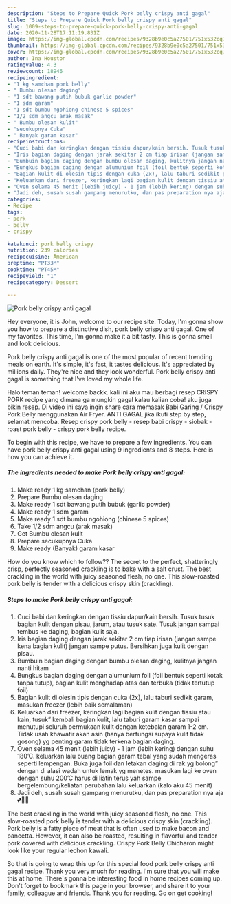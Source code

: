 ```yaml
---
description: "Steps to Prepare Quick Pork belly crispy anti gagal"
title: "Steps to Prepare Quick Pork belly crispy anti gagal"
slug: 1009-steps-to-prepare-quick-pork-belly-crispy-anti-gagal
date: 2020-11-28T17:11:19.831Z
image: https://img-global.cpcdn.com/recipes/9328b9e0c5a27501/751x532cq70/pork-belly-crispy-anti-gagal-foto-resep-utama.jpg
thumbnail: https://img-global.cpcdn.com/recipes/9328b9e0c5a27501/751x532cq70/pork-belly-crispy-anti-gagal-foto-resep-utama.jpg
cover: https://img-global.cpcdn.com/recipes/9328b9e0c5a27501/751x532cq70/pork-belly-crispy-anti-gagal-foto-resep-utama.jpg
author: Ina Houston
ratingvalue: 4.3
reviewcount: 18946
recipeingredient:
- "1 kg samchan pork belly"
- " Bumbu olesan daging"
- "1 sdt bawang putih bubuk garlic powder"
- "1 sdm garam"
- "1 sdt bumbu ngohiong chinese 5 spices"
- "1/2 sdm angcu arak masak"
- " Bumbu olesan kulit"
- "secukupnya Cuka"
- " Banyak garam kasar"
recipeinstructions:
- "Cuci babi dan keringkan dengan tissiu dapur/kain bersih. Tusuk tusuk bagian kulit dengan pisau, jarum, atau tusuk sate. Tusuk jangan sampai tembus ke daging, bagian kulit saja."
- "Iris bagian daging dengan jarak sekitar 2 cm tiap irisan (jangan sampe kena bagian kulit) jangan sampe putus. Bersihkan juga kulit dengan pisau."
- "Bumbuin bagian daging dengan bumbu olesan daging, kulitnya jangan nanti hitam"
- "Bungkus bagian daging dengan alumunium foil (foil bentuk seperti kotak tanpa tutup), bagian kulit menghadap atas dan terbuka (tidak tertutup foil)"
- "Bagian kulit di olesin tipis dengan cuka (2x), lalu taburi sedikit garam, masukan freezer (lebih baik semalaman)"
- "Keluarkan dari freezer, keringkan lagi bagian kulit dengan tissiu atau kain, tusuk” kembali bagian kulit, lalu taburi garam kasar sampai menutupi seluruh permukaan kulit dengan ketebalan garam 1-2 cm. Tidak usah khawatir akan asin (hanya berfungsi supaya kulit tidak gosong) yg penting garam tidak terkena bagian daging."
- "Oven selama 45 menit (lebih juicy) - 1 jam (lebih kering) dengan suhu 180’C. keluarkan lalu buang bagian garam tebal yang sudah mengeras seperti lempengan. Buka juga foil dan letakan daging di rak yg bolong” dengan di alasi wadah untuk lemak yg menetes. masukan lagi ke oven dengan suhu 200’C harus di liatin terus yah sampe bergelembung/keliatan perubahan lalu keluarkan (kalo aku 45 menit)"
- "Jadi deh, susah susah gampang menurutku, dan pas preparation nya aja 💕👌🏻"
categories:
- Recipe
tags:
- pork
- belly
- crispy

katakunci: pork belly crispy 
nutrition: 239 calories
recipecuisine: American
preptime: "PT33M"
cooktime: "PT45M"
recipeyield: "1"
recipecategory: Dessert

---
```



![Pork belly crispy anti gagal](https://img-global.cpcdn.com/recipes/9328b9e0c5a27501/751x532cq70/pork-belly-crispy-anti-gagal-foto-resep-utama.jpg)

Hey everyone, it is John, welcome to our recipe site. Today, I'm gonna show you how to prepare a distinctive dish, pork belly crispy anti gagal. One of my favorites. This time, I'm gonna make it a bit tasty. This is gonna smell and look delicious.

Pork belly crispy anti gagal is one of the most popular of recent trending meals on earth. It's simple, it's fast, it tastes delicious. It's appreciated by millions daily. They're nice and they look wonderful. Pork belly crispy anti gagal is something that I've loved my whole life.

Halo teman teman! welcome backk. kali ini aku mau berbagi resep CRISPY PORK recipe yang dimana ga mungkin gagal kalau kalian coba! aku juga bikin resep. Di video ini saya ingin share cara memasak Babi Garing / Crispy Pork Belly menggunakan Air Fryer. ANTI GAGAL jika ikuti step by step, selamat mencoba. Resep crispy pork belly - resep babi crispy - siobak - roast pork belly - crispy pork belly recipe.


To begin with this recipe, we have to prepare a few ingredients. You can have pork belly crispy anti gagal using 9 ingredients and 8 steps. Here is how you can achieve it.

<!--inarticleads1-->

##### The ingredients needed to make Pork belly crispy anti gagal:

1. Make ready 1 kg samchan (pork belly)
1. Prepare  Bumbu olesan daging
1. Make ready 1 sdt bawang putih bubuk (garlic powder)
1. Make ready 1 sdm garam
1. Make ready 1 sdt bumbu ngohiong (chinese 5 spices)
1. Take 1/2 sdm angcu (arak masak)
1. Get  Bumbu olesan kulit
1. Prepare secukupnya Cuka
1. Make ready  (Banyak) garam kasar


How do you know which to follow?? The secret to the perfect, shatteringly crisp, perfectly seasoned crackling is to bake with a salt crust. The best crackling in the world with juicy seasoned flesh, no one. This slow-roasted pork belly is tender with a delicious crispy skin (crackling). 

<!--inarticleads2-->

##### Steps to make Pork belly crispy anti gagal:

1. Cuci babi dan keringkan dengan tissiu dapur/kain bersih. Tusuk tusuk bagian kulit dengan pisau, jarum, atau tusuk sate. Tusuk jangan sampai tembus ke daging, bagian kulit saja.
1. Iris bagian daging dengan jarak sekitar 2 cm tiap irisan (jangan sampe kena bagian kulit) jangan sampe putus. Bersihkan juga kulit dengan pisau.
1. Bumbuin bagian daging dengan bumbu olesan daging, kulitnya jangan nanti hitam
1. Bungkus bagian daging dengan alumunium foil (foil bentuk seperti kotak tanpa tutup), bagian kulit menghadap atas dan terbuka (tidak tertutup foil)
1. Bagian kulit di olesin tipis dengan cuka (2x), lalu taburi sedikit garam, masukan freezer (lebih baik semalaman)
1. Keluarkan dari freezer, keringkan lagi bagian kulit dengan tissiu atau kain, tusuk” kembali bagian kulit, lalu taburi garam kasar sampai menutupi seluruh permukaan kulit dengan ketebalan garam 1-2 cm. Tidak usah khawatir akan asin (hanya berfungsi supaya kulit tidak gosong) yg penting garam tidak terkena bagian daging.
1. Oven selama 45 menit (lebih juicy) - 1 jam (lebih kering) dengan suhu 180’C. keluarkan lalu buang bagian garam tebal yang sudah mengeras seperti lempengan. Buka juga foil dan letakan daging di rak yg bolong” dengan di alasi wadah untuk lemak yg menetes. masukan lagi ke oven dengan suhu 200’C harus di liatin terus yah sampe bergelembung/keliatan perubahan lalu keluarkan (kalo aku 45 menit)
1. Jadi deh, susah susah gampang menurutku, dan pas preparation nya aja 💕👌🏻


The best crackling in the world with juicy seasoned flesh, no one. This slow-roasted pork belly is tender with a delicious crispy skin (crackling). Pork belly is a fatty piece of meat that is often used to make bacon and pancetta. However, it can also be roasted, resulting in flavorful and tender pork covered with delicious crackling. Crispy Pork Belly Chicharon might look like your regular lechon kawali. 

So that is going to wrap this up for this special food pork belly crispy anti gagal recipe. Thank you very much for reading. I'm sure that you will make this at home. There's gonna be interesting food in home recipes coming up. Don't forget to bookmark this page in your browser, and share it to your family, colleague and friends. Thank you for reading. Go on get cooking!
